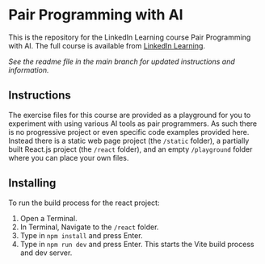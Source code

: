 # Pair Programming with AI

This is the repository for the LinkedIn Learning course Pair Programming with AI. The full course is available from [LinkedIn Learning][lil-course-url].

_See the readme file in the main branch for updated instructions and information._

## Instructions

The exercise files for this course are provided as a playground for you to experiment with using various AI tools as pair programmers. As such there is no progressive project or even specific code examples provided here. Instead there is a static web page project (the `/static` folder), a partially built React.js project (the `/react` folder), and an empty `/playground` folder where you can place your own files.

## Installing

To run the build process for the react project:

1. Open a Terminal.
2. In Terminal, Navigate to the `/react` folder.
3. Type in `npm install` and press Enter.
4. Type in `npm run dev` and press Enter.
   This starts the Vite build process and dev server.

[0]: # "Replace these placeholder URLs with actual course URLs"
[lil-course-url]: https://www.linkedin.com/learning/
[lil-thumbnail-url]: http://

